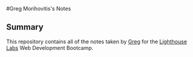 #Greg Morihovitis's Notes

## Summary

This repository contains all of the notes taken by [Greg](https://github.com/gregmorihovitis) for the [Lighthouse Labs](https://lighthouselabs.ca/) Web Development Bootcamp.